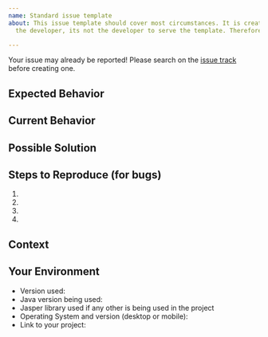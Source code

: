 ```yaml
---
name: Standard issue template
about: This issue template should cover most circumstances. It is created to serve
  the developer, its not the developer to serve the template. Therefore use accordingly.

---
```


Your issue may already be reported!
Please search on the [issue track](https://github.com/dynamicreports/dynamicreports/issues) before creating one.

## Expected Behavior
<!--- If you're describing a bug, tell us what should happen -->
<!--- If you're suggesting a change/improvement, tell us how it should work -->

## Current Behavior
<!--- If describing a bug, tell us what happens instead of the expected behavior -->
<!--- If suggesting a change/improvement, explain the difference from current behavior -->

## Possible Solution
<!--- Not obligatory, but suggest a fix/reason for the bug, -->
<!--- or ideas how to implement the addition or change -->

## Steps to Reproduce (for bugs)
<!--- Provide a link to a live example, or an unambiguous set of steps to -->
<!--- reproduce this bug. Include code to reproduce, if relevant -->
<!--- Provide logs -->
<!--- If possible use gif recorder to show the report as it's being generated.
If on windows use the "problem recorder". Be sure to remove data you are not willing to share about your machine -->
1.
2.
3.
4.

## Context
<!--- How has this issue affected you? What are you trying to accomplish? -->
<!--- Providing context helps us come up with a solution that is most useful in the real world -->

## Your Environment
<!--- Include as many relevant details about the environment you experienced the bug in -->
* Version used:
* Java version being used:
* Jasper library used if any other is being used in the project
* Operating System and version (desktop or mobile):
* Link to your project:
